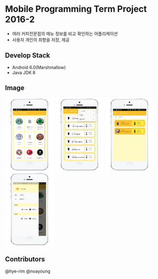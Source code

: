 # Mobile Programming Term Project 2016-2
- 여러 커피전문점의 메뉴 정보를 비교 확인하는 어플리케이션
- 사용자 개인의 취향을 저장, 제공

## Develop Stack
- Android 6.0(Marshmallow)
- Java JDK 8


## Image
<img src="https://github.com/hye-rim/Images/blob/master/mobile_term_project-2016-2/main.png" width="160"> <img src="https://github.com/hye-rim/Images/blob/master/mobile_term_project-2016-2/list_sort.png" width="160"> <img src="https://github.com/hye-rim/Images/blob/master/mobile_term_project-2016-2/favorites.png" width="160"> <img src="https://github.com/hye-rim/Images/blob/master/mobile_term_project-2016-2/navigation drawer.png" width="160">

## Contributors
@hye-rim
@noayoung
